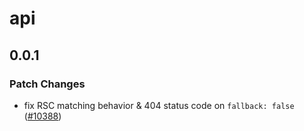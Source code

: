 # api

## 0.0.1

### Patch Changes

- fix RSC matching behavior & 404 status code on `fallback: false` ([#10388](https://github.com/khulnasoft/handpickr/pull/10388))
